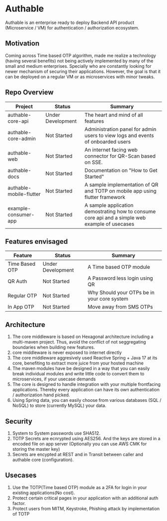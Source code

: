 # Authable
Authable is an enterprise ready to deploy Backend API product (Microservice / VM) for authentication / authorization ecosystem.

## Motivation
Coming across Time based OTP algorithm, made me realize a technology (having several benefits) not being actively implemented by many of the small and medium enterprises. Specially who are constantly looking for newer mechanism of securing their applications. However, the goal is that it can be deployed on a regular VM or as microservices with minor tweaks.

## Repo Overview
| Project |  Status  |   Summary |
| ------ | ------ | ------ |
| authable-core-api | Under Development | The heart and mind of all features |
| authable-core-admin | Not Started | Administration panel for admin users to view logs and events of onboarded users |
| authable-web | Not Started | An internet facing web connector for QR-Scan based on SSE.  |
| authable-docs | Not Started | Documentation on "How to Get Started" |
| authable-mobile-flutter | Not Started | A sample implementation of QR and TOTP on mobile app using flutter framework |
| example-consumer-app | Not Started | A sample application demostrating how to consume core api and a simple web example of usecases |

## Features envisaged
| Feature |  Status  |   Summary |
| ------ | ------ | ------ |
| Time Based OTP | Under Development | A Time based OTP module |
| QR Auth | Not Started | A Password less login using QR |
| Regular OTP | Not Started | Why Should your OTPs be in your core system |
| In App OTP | Not Started | Move away from SMS OTPs |


## Architecture
1. The core middleware is based on Hexagonal architecture including a multi-maven project. Thus, avoid the conflict of not seggregating boundaries when building new features.
2. core middleware is never exposed to internet directly
3. The core middleware aggresively used Reactive Spring + Java 17 at its core, benefiting to extract more juice from your hosted machine
4. The maven modules have be designed in a way that you can easily break individual modules and write little code to convert them to microservices, if your usecase demands
5. The core is designed to handle integration with your multiple frontfacing applications. Thereby every application can have its own authentication / authorization hand picked.
6. Using Spring data, you can easily choose from various databases (SQL / NoSQL) to store (currently MySQL) your data.


## Security
1. System to System passwords use SHA512.
2. TOTP Secrets are ecnrypted using AES256. And the keys are stored in a encoded file on app server (Optionally you can use AWS CMK for storing the master key)
3. Secrets are encypted at REST and in Transit between caller and authable core (configuration).


## Usecases
1. Use the TOTP(Time based OTP) module as a 2FA for login in your existing applications(No cost).
2. Protect certain critical pages in your application with an additional auth factor.
3. Protect users from MITM, Keystroke, Phishing attack by implementation of TOTP
